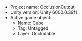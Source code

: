 <!-- UNITY CODE ASSIST INSTRUCTIONS START -->
- Project name: OcclusionCutout
- Unity version: Unity 6000.0.39f1
- Active game object:
  - Name: Cube
  - Tag: Untagged
  - Layer: Occludable
<!-- UNITY CODE ASSIST INSTRUCTIONS END -->